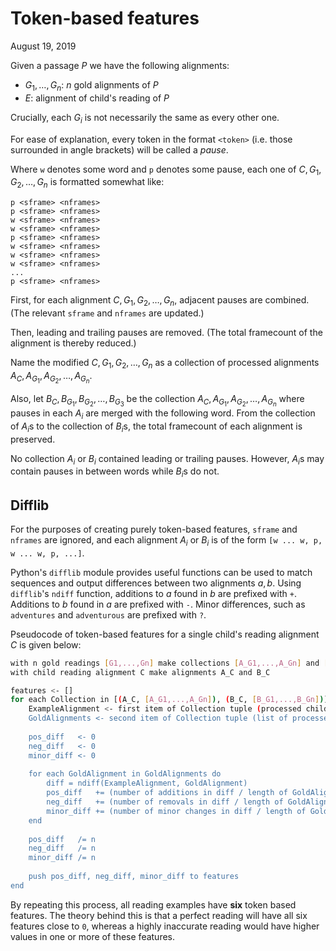 # Token-based features

August 19, 2019

Given a passage $P$ we have the following alignments:

- $G_1,\dots,G_n:$ $n$ gold alignments of $P$
- $E:$ alignment of child's reading of $P$

Crucially, each $G_i$ is not necessarily the same as every other one.

For ease of explanation, every token in the format `<token>` (i.e. those surrounded in angle brackets) will be called a *pause*.

Where `w` denotes some word and `p` denotes some pause, each one of $C, G_1, G_2, \dots, G_n$ is formatted somewhat like:

```
p <sframe> <nframes>
p <sframe> <nframes>
w <sframe> <nframes>
w <sframe> <nframes>
p <sframe> <nframes>
w <sframe> <nframes>
w <sframe> <nframes>
w <sframe> <nframes>
...
p <sframe> <nframes>
```



First, for each alignment $C, G_1, G_2, \dots, G_n$, adjacent pauses are combined. (The relevant `sframe` and `nframes` are updated.)

Then, leading and trailing pauses are removed. (The total framecount of the alignment is thereby reduced.)

Name the modified $C, G_1, G_2, \dots, G_n$ as a collection of processed alignments $A_C, A_{G_1}, A_{G_2},\dots,A_{G_n}$.

Also, let $B_C, B_{G_1}, B_{G_2},\dots,B_{G_3}$ be the collection $A_C, A_{G_1}, A_{G_2},\dots,A_{G_n}$ where pauses in each $A_i$ are merged with the following word. From the collection of $A_i$s to the collection of $B_i$s, the total framecount of each alignment is preserved.

No collection $A_i$ or $B_i$ contained leading or trailing pauses. However, $A_i$s may contain pauses in between words while $B_i$s do not.



## Difflib

For the purposes of creating purely token-based features, `sframe` and `nframes` are ignored, and each alignment $A_i$ or $B_i$ is of the form `[w ... w, p, w ... w, p, ...]`.

Python's `difflib` module provides useful functions can be used to match sequences and output differences between two alignments $a, b$. Using `difflib`'s `ndiff` function, additions to $a$ found in $b$ are prefixed with `+`. Additions to $b$ found in $a$ are prefixed with `-`. Minor differences, such as `adventures` and `adventurous` are prefixed with `?`.

Pseudocode of token-based features for a single child's reading alignment $C$ is given below:

```bash
with n gold readings [G1,...,Gn] make collections [A_G1,...,A_Gn] and [B_G1,...,B_Gn]
with child reading alignment C make alignments A_C and B_C

features <- []
for each Collection in [(A_C, [A_G1,...,A_Gn]), (B_C, [B_G1,...,B_Gn])] do
	ExampleAlignment <- first item of Collection tuple (processed child's alignment)
	GoldAlignments <- second item of Collection tuple (list of processed gold alignments)
	
	pos_diff   <- 0
	neg_diff   <- 0
	minor_diff <- 0
	
	for each GoldAlignment in GoldAlignments do
		diff = ndiff(ExampleAlignment, GoldAlignment)
		pos_diff   += (number of additions in diff / length of GoldAlignment)
		neg_diff   += (number of removals in diff / length of GoldAlignment)
		minor_diff += (number of minor changes in diff / length of GoldAlignment)
	end
	
	pos_diff   /= n
	neg_diff   /= n
	minor_diff /= n
	
	push pos_diff, neg_diff, minor_diff to features
end
```

By repeating this process, all reading examples have **six** token based features. The theory behind this is that a perfect reading will have all six features close to `0`, whereas a highly inaccurate reading would have higher values in one or more of these features.